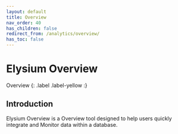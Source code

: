 ```yaml
---
layout: default
title: Overview
nav_order: 40
has_children: false
redirect_from: /analytics/overview/
has_toc: false
---
```


# Elysium Overview
Overview
{: .label .label-yellow :}

## Introduction

Elysium Overview is a Overview tool designed to help users quickly integrate and Monitor data within a database. 